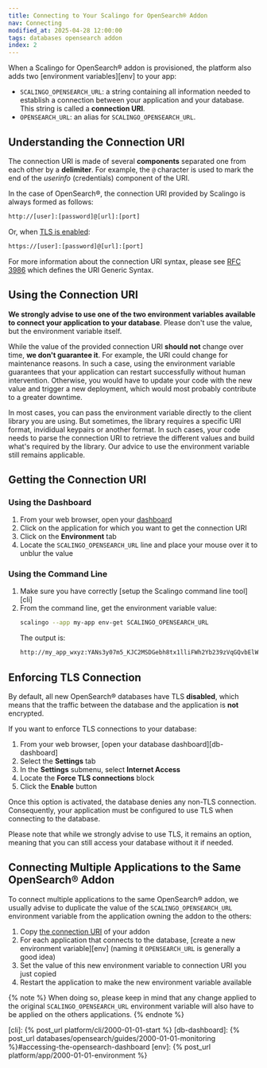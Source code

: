 ```yaml
---
title: Connecting to Your Scalingo for OpenSearch® Addon
nav: Connecting
modified_at: 2025-04-28 12:00:00
tags: databases opensearch addon
index: 2
---
```


When a Scalingo for OpenSearch® addon is provisioned, the platform also adds
two [environment variables][env] to your app:

- `SCALINGO_OPENSEARCH_URL`: a string containing all information needed to
  establish a connection between your application and your database. This
  string is called a **connection URI**.
- `OPENSEARCH_URL`: an alias for `SCALINGO_OPENSEARCH_URL`.


## Understanding the Connection URI

The connection URI is made of several **components** separated one from each
other by a **delimiter**. For example, the `@` character is used to mark the
end of the *userinfo* (credentials) component of the URI.

In the case of OpenSearch®, the connection URI provided by Scalingo is always
formed as follows:

```bash
http://[user]:[password]@[url]:[port]
```

Or, when [TLS is enabled](#enforcing-tls-connection):

```bash
https://[user]:[password]@[url]:[port]
```

For more information about the connection URI syntax, please see
[RFC 3986][rfc3986] which defines the URI Generic Syntax.


## Using the Connection URI

**We strongly advise to use one of the two environment variables available to
connect your application to your database**. Please don't use the value, but
the environment variable itself.

While the value of the provided connection URI **should not** change over time,
**we don't guarantee it**. For example, the URI could change for maintenance
reasons. In such a case, using the environment variable guarantees that your
application can restart successfully without human intervention. Otherwise, you
would have to update your code with the new value and trigger a new deployment,
which would most probably contribute to a greater downtime.

In most cases, you can pass the environment variable directly to the client
library you are using. But sometimes, the library requires a specific URI
format, invididual keypairs or another format. In such cases, your code
needs to parse the connection URI to retrieve the different values and build
what's required by the library. Our advice to use the environment variable
still remains applicable.


## Getting the Connection URI

### Using the Dashboard

1. From your web browser, open your [dashboard][dashboard]
2. Click on the application for which you want to get the connection URI
3. Click on the **Environment** tab
4. Locate the `SCALINGO_OPENSEARCH_URL` line and place your mouse over it to
   unblur the value

### Using the Command Line

1. Make sure you have correctly [setup the Scalingo command line tool][cli]
2. From the command line, get the environment variable value:
   ```bash
   scalingo --app my-app env-get SCALINGO_OPENSEARCH_URL
   ```
   The output is:
   ```bash
   http://my_app_wxyz:YANs3y07m5_KJC2MSDGebh8tx1lliFWh2Yb239zVqGQvbElWDjIN7QWspVH92Ul8@my-app-wxyz.opensearch.b.osc-fr1.scalingo-dbs.com:35110
   ```


## Enforcing TLS Connection

By default, all new OpenSearch® databases have TLS **disabled**, which means
that the traffic between the database and the application is **not** encrypted.

If you want to enforce TLS connections to your database:

1. From your web browser, [open your database dashboard][db-dashboard]
2. Select the **Settings** tab
3. In the **Settings** submenu, select **Internet Access**
4. Locate the **Force TLS connections** block
5. Click the **Enable** button

Once this option is activated, the database denies any non-TLS connection.
Consequently, your application must be configured to use TLS when connecting to
the database.

Please note that while we strongly advise to use TLS, it remains an option,
meaning that you can still access your database without it if needed.


## Connecting Multiple Applications to the Same OpenSearch® Addon

To connect multiple applications to the same OpenSearch® addon, we usually
advise to duplicate the value of the `SCALINGO_OPENSEARCH_URL` environment
variable from the application owning the addon to the others:

1. Copy [the connection URI](#getting-the-connection-uri) of your addon
2. For each application that connects to the database, [create a new
   environment variable][env] (naming it `OPENSEARCH_URL` is generally a good
   idea)
3. Set the value of this new environment variable to connection URI you just
   copied
4. Restart the application to make the new environment variable available

{% note %}
When doing so, please keep in mind that any change applied to the original
`SCALINGO_OPENSEARCH_URL` environment variable will also have to be applied on
the others applications.
{% endnote %}


[rfc3986]: https://datatracker.ietf.org/doc/html/rfc3986
[dashboard]: https://dashboard.scalingo.com

[cli]: {% post_url platform/cli/2000-01-01-start %}
[db-dashboard]: {% post_url databases/opensearch/guides/2000-01-01-monitoring %}#accessing-the-opensearch-dashboard
[env]: {% post_url platform/app/2000-01-01-environment %}
